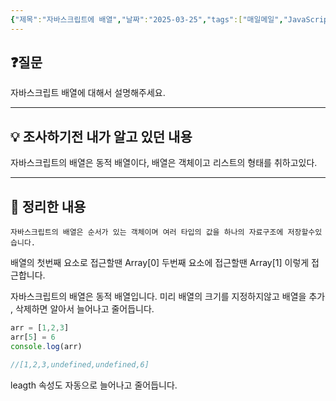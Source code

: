 ```yaml
---
{"제목":"자바스크립트에 배열","날짜":"2025-03-25","tags":["매일메일","JavaScript"],"dg-publish":true,"permalink":"/매일메일/25년3월/JS Array/","dgPassFrontmatter":true,"created":"2025-03-31T01:12:16.776+09:00","updated":"2025-05-08T04:40:16.780+09:00"}
---
```


## ❓질문

자바스크립트 배열에 대해서 설명해주세요.

----
## 💡 조사하기전 내가 알고 있던 내용

자바스크립트의 배열은 동적 배열이다, 배열은 객체이고 리스트의 형태를 취하고있다.

---
## 🏫 정리한 내용

`자바스크립트의 배열은 순서가 있는 객체이며 여러 타입의 값을 하나의 자료구조에 저장할수있습니다.` 

배열의  첫번째 요소로 접근할땐 Array[0] 두번째 요소에 접근할땐 Array[1] 이렇게 접근합니다.

자바스크립트의 배열은 동적 배열입니다.  미리 배열의 크기를 지정하지않고 배열을 추가 , 삭제하면 알아서 늘어나고 줄어듭니다.

```js
arr = [1,2,3]
arr[5] = 6
console.log(arr)

//[1,2,3,undefined,undefined,6]
```

leagth 속성도 자동으로 늘어나고 줄어듭니다.